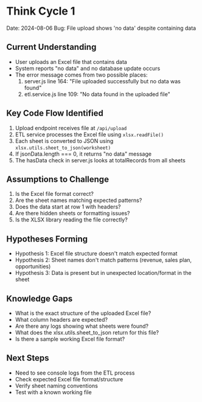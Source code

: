 # Think Cycle 1
Date: 2024-08-06
Bug: File upload shows 'no data' despite containing data

## Current Understanding
- User uploads an Excel file that contains data
- System reports "no data" and no database update occurs
- The error message comes from two possible places:
  1. server.js line 164: "File uploaded successfully but no data was found"
  2. etl.service.js line 109: "No data found in the uploaded file"

## Key Code Flow Identified
1. Upload endpoint receives file at `/api/upload`
2. ETL service processes the Excel file using `xlsx.readFile()`
3. Each sheet is converted to JSON using `xlsx.utils.sheet_to_json(worksheet)`
4. If jsonData.length === 0, it returns "no data" message
5. The hasData check in server.js looks at totalRecords from all sheets

## Assumptions to Challenge
1. Is the Excel file format correct?
2. Are the sheet names matching expected patterns?
3. Does the data start at row 1 with headers?
4. Are there hidden sheets or formatting issues?
5. Is the XLSX library reading the file correctly?

## Hypotheses Forming
- Hypothesis 1: Excel file structure doesn't match expected format
- Hypothesis 2: Sheet names don't match patterns (revenue, sales plan, opportunities)
- Hypothesis 3: Data is present but in unexpected location/format in the sheet

## Knowledge Gaps
- What is the exact structure of the uploaded Excel file?
- What column headers are expected?
- Are there any logs showing what sheets were found?
- What does the xlsx.utils.sheet_to_json return for this file?
- Is there a sample working Excel file format?

## Next Steps
- Need to see console logs from the ETL process
- Check expected Excel file format/structure
- Verify sheet naming conventions
- Test with a known working file